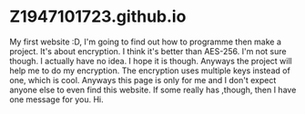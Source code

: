 # Z1947101723.github.io
My first website :D, I'm going to find out how to programme then make a project. It's about encryption. I think it's better than AES-256. I'm not sure though. I actually have no idea. I hope it is though. Anyways the project will help me to do my encryption. The encryption uses multiple keys instead of one, which is cool. Anyways this page is only for me and I don't expect anyone else to even find this website. If some really has ,though, then I have one message for you. Hi.
